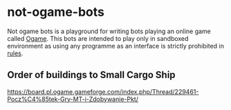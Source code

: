 # not-ogame-bots
Not ogame bots is a playground for writing bots playing an online game called [Ogame](https://en.wikipedia.org/wiki/OGame).
This bots are intended to play only in sandboxed environment as using any programme as an interface is strictly prohibited in [rules](https://en.ogame.gameforge.com/main/rules).

## Order of buildings to Small Cargo Ship
https://board.pl.ogame.gameforge.com/index.php/Thread/229461-Pocz%C4%85tek-Gry-MT-i-Zdobywanie-Pkt/
